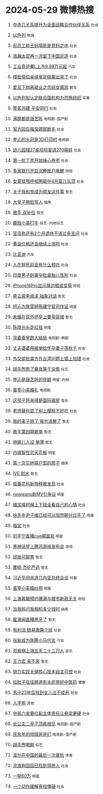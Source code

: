 # 2024-05-29 微博热搜 
1. [中赤几关系提升为全面战略合作伙伴关系](https://m.weibo.cn/search?containerid=100103type%3D1%26t%3D10%26q%3D%23%E4%B8%AD%E8%B5%A4%E5%87%A0%E5%85%B3%E7%B3%BB%E6%8F%90%E5%8D%87%E4%B8%BA%E5%85%A8%E9%9D%A2%E6%88%98%E7%95%A5%E5%90%88%E4%BD%9C%E4%BC%99%E4%BC%B4%E5%85%B3%E7%B3%BB%23&stream_entry_id=51&isnewpage=1&extparam=seat%3D1%26cate%3D10103%26q%3D%2523%25E4%25B8%25AD%25E8%25B5%25A4%25E5%2587%25A0%25E5%2585%25B3%25E7%25B3%25BB%25E6%258F%2590%25E5%258D%2587%25E4%25B8%25BA%25E5%2585%25A8%25E9%259D%25A2%25E6%2588%2598%25E7%2595%25A5%25E5%2590%2588%25E4%25BD%259C%25E4%25BC%2599%25E4%25BC%25B4%25E5%2585%25B3%25E7%25B3%25BB%2523%26filter_type%3Drealtimehot%26stream_entry_id%3D51%26c_type%3D51%26dgr%3D0%26pos%3D0%26display_time%3D1716930318%26pre_seqid%3D17169303184580344396) `社会` 

2. [以色列](https://m.weibo.cn/search?containerid=100103type%3D1%26t%3D10%26q%3D%E4%BB%A5%E8%89%B2%E5%88%97&stream_entry_id=31&isnewpage=1&extparam=seat%3D1%26dgr%3D0%26filter_type%3Drealtimehot%26flag%3D2%26c_type%3D31%26q%3D%25E4%25BB%25A5%25E8%2589%25B2%25E5%2588%2597%26cate%3D5001%26realpos%3D1%26band_rank%3D1%26stream_entry_id%3D31%26lcate%3D5001%26pos%3D0%26display_time%3D1716930318%26pre_seqid%3D17169303184580344396) `旅游` 

3. [前员工称王妈塌房是意料之中](https://m.weibo.cn/search?containerid=100103type%3D1%26t%3D10%26q%3D%23%E5%89%8D%E5%91%98%E5%B7%A5%E7%A7%B0%E7%8E%8B%E5%A6%88%E5%A1%8C%E6%88%BF%E6%98%AF%E6%84%8F%E6%96%99%E4%B9%8B%E4%B8%AD%23&stream_entry_id=31&isnewpage=1&extparam=seat%3D1%26dgr%3D0%26filter_type%3Drealtimehot%26flag%3D2%26c_type%3D31%26q%3D%2523%25E5%2589%258D%25E5%2591%2598%25E5%25B7%25A5%25E7%25A7%25B0%25E7%258E%258B%25E5%25A6%2588%25E5%25A1%258C%25E6%2588%25BF%25E6%2598%25AF%25E6%2584%258F%25E6%2596%2599%25E4%25B9%258B%25E4%25B8%25AD%2523%26cate%3D5001%26realpos%3D2%26band_rank%3D2%26stream_entry_id%3D31%26lcate%3D5001%26pos%3D1%26display_time%3D1716930318%26pre_seqid%3D17169303184580344396) `社会` 

4. [浩瀚太空再一次留下中国足迹](https://m.weibo.cn/search?containerid=100103type%3D1%26t%3D10%26q%3D%23%E6%B5%A9%E7%80%9A%E5%A4%AA%E7%A9%BA%E5%86%8D%E4%B8%80%E6%AC%A1%E7%95%99%E4%B8%8B%E4%B8%AD%E5%9B%BD%E8%B6%B3%E8%BF%B9%23&stream_entry_id=31&isnewpage=1&extparam=seat%3D1%26dgr%3D0%26filter_type%3Drealtimehot%26flag%3D0%26c_type%3D31%26q%3D%2523%25E6%25B5%25A9%25E7%2580%259A%25E5%25A4%25AA%25E7%25A9%25BA%25E5%2586%258D%25E4%25B8%2580%25E6%25AC%25A1%25E7%2595%2599%25E4%25B8%258B%25E4%25B8%25AD%25E5%259B%25BD%25E8%25B6%25B3%25E8%25BF%25B9%2523%26cate%3D5001%26realpos%3D3%26band_rank%3D3%26stream_entry_id%3D31%26lcate%3D5001%26pos%3D2%26display_time%3D1716930318%26pre_seqid%3D17169303184580344396) `社会` 

5. [工业奇迹秦L上市9.98万元起](https://m.weibo.cn/search?containerid=100103type%3D1%26t%3D10%26q%3D%23%E5%B7%A5%E4%B8%9A%E5%A5%87%E8%BF%B9%E7%A7%A6L%E4%B8%8A%E5%B8%829.98%E4%B8%87%E5%85%83%E8%B5%B7%23&stream_entry_id=31&isnewpage=1&extparam=seat%3D1%26dgr%3D0%26filter_type%3Drealtimehot%26c_type%3D31%26q%3D%2523%25E5%25B7%25A5%25E4%25B8%259A%25E5%25A5%2587%25E8%25BF%25B9%25E7%25A7%25A6L%25E4%25B8%258A%25E5%25B8%25829.98%25E4%25B8%2587%25E5%2585%2583%25E8%25B5%25B7%2523%26cate%3D5001%26adid%3D239435%26lcate%3D5001%26band_rank%3D4%26stream_entry_id%3D31%26topic_ad%3D1%26is_ad_pos%3D1%26pos%3D3%26display_time%3D1716930318%26pre_seqid%3D17169303184580344396) `汽车` 

6. [撞脸情侣亲缘鉴定结果出来了](https://m.weibo.cn/search?containerid=100103type%3D1%26t%3D10%26q%3D%23%E6%92%9E%E8%84%B8%E6%83%85%E4%BE%A3%E4%BA%B2%E7%BC%98%E9%89%B4%E5%AE%9A%E7%BB%93%E6%9E%9C%E5%87%BA%E6%9D%A5%E4%BA%86%23&stream_entry_id=31&isnewpage=1&extparam=seat%3D1%26dgr%3D0%26filter_type%3Drealtimehot%26flag%3D2%26c_type%3D31%26q%3D%2523%25E6%2592%259E%25E8%2584%25B8%25E6%2583%2585%25E4%25BE%25A3%25E4%25BA%25B2%25E7%25BC%2598%25E9%2589%25B4%25E5%25AE%259A%25E7%25BB%2593%25E6%259E%259C%25E5%2587%25BA%25E6%259D%25A5%25E4%25BA%2586%2523%26cate%3D5001%26realpos%3D4%26band_rank%3D4%26stream_entry_id%3D31%26lcate%3D5001%26pos%3D4%26display_time%3D1716930318%26pre_seqid%3D17169303184580344396) `社会` 

7. [爱豆下岗再就业之恋综女嘉宾](https://m.weibo.cn/search?containerid=100103type%3D1%26t%3D10%26q%3D%23%E7%88%B1%E8%B1%86%E4%B8%8B%E5%B2%97%E5%86%8D%E5%B0%B1%E4%B8%9A%E4%B9%8B%E6%81%8B%E7%BB%BC%E5%A5%B3%E5%98%89%E5%AE%BE%23&stream_entry_id=31&isnewpage=1&extparam=seat%3D1%26dgr%3D0%26filter_type%3Drealtimehot%26flag%3D1%26c_type%3D31%26q%3D%2523%25E7%2588%25B1%25E8%25B1%2586%25E4%25B8%258B%25E5%25B2%2597%25E5%2586%258D%25E5%25B0%25B1%25E4%25B8%259A%25E4%25B9%258B%25E6%2581%258B%25E7%25BB%25BC%25E5%25A5%25B3%25E5%2598%2589%25E5%25AE%25BE%2523%26cate%3D5001%26realpos%3D5%26band_rank%3D5%26stream_entry_id%3D31%26lcate%3D5001%26pos%3D5%26display_time%3D1716930318%26pre_seqid%3D17169303184580344396) `暂无` 

8. [以色列拟认定联合国机构为恐怖组织](https://m.weibo.cn/search?containerid=100103type%3D1%26t%3D10%26q%3D%23%E4%BB%A5%E8%89%B2%E5%88%97%E6%8B%9F%E8%AE%A4%E5%AE%9A%E8%81%94%E5%90%88%E5%9B%BD%E6%9C%BA%E6%9E%84%E4%B8%BA%E6%81%90%E6%80%96%E7%BB%84%E7%BB%87%23&stream_entry_id=31&isnewpage=1&extparam=seat%3D1%26dgr%3D0%26filter_type%3Drealtimehot%26flag%3D0%26c_type%3D31%26q%3D%2523%25E4%25BB%25A5%25E8%2589%25B2%25E5%2588%2597%25E6%258B%259F%25E8%25AE%25A4%25E5%25AE%259A%25E8%2581%2594%25E5%2590%2588%25E5%259B%25BD%25E6%259C%25BA%25E6%259E%2584%25E4%25B8%25BA%25E6%2581%2590%25E6%2580%2596%25E7%25BB%2584%25E7%25BB%2587%2523%26cate%3D5001%26realpos%3D6%26band_rank%3D6%26stream_entry_id%3D31%26lcate%3D5001%26pos%3D6%26display_time%3D1716930318%26pre_seqid%3D17169303184580344396) `军事` 

9. [警茗共建 平安同行](https://m.weibo.cn/search?containerid=100103type%3D1%26t%3D10%26q%3D%23%E8%AD%A6%E8%8C%97%E5%85%B1%E5%BB%BA+%E5%B9%B3%E5%AE%89%E5%90%8C%E8%A1%8C%23&stream_entry_id=31&isnewpage=1&extparam=seat%3D1%26dgr%3D0%26filter_type%3Drealtimehot%26c_type%3D31%26q%3D%2523%25E8%25AD%25A6%25E8%258C%2597%25E5%2585%25B1%25E5%25BB%25BA%2520%25E5%25B9%25B3%25E5%25AE%2589%25E5%2590%258C%25E8%25A1%258C%2523%26cate%3D5001%26adid%3D239447%26band_rank%3D7%26stream_entry_id%3D31%26lcate%3D5001%26is_ad_pos%3D1%26pos%3D7%26display_time%3D1716930318%26pre_seqid%3D17169303184580344396) `社会` 

10. [满屏都是唐艺昕](https://m.weibo.cn/search?containerid=100103type%3D1%26t%3D10%26q%3D%23%E6%BB%A1%E5%B1%8F%E9%83%BD%E6%98%AF%E5%94%90%E8%89%BA%E6%98%95%23&stream_entry_id=31&isnewpage=1&extparam=seat%3D1%26dgr%3D0%26filter_type%3Drealtimehot%26flag%3D2%26c_type%3D31%26q%3D%2523%25E6%25BB%25A1%25E5%25B1%258F%25E9%2583%25BD%25E6%2598%25AF%25E5%2594%2590%25E8%2589%25BA%25E6%2598%2595%2523%26cate%3D5001%26realpos%3D7%26band_rank%3D7%26stream_entry_id%3D31%26lcate%3D5001%26pos%3D8%26display_time%3D1716930318%26pre_seqid%3D17169303184580344396) `电视剧-国产剧` 

11. [官方回应福宝颈部断毛](https://m.weibo.cn/search?containerid=100103type%3D1%26t%3D10%26q%3D%23%E5%AE%98%E6%96%B9%E5%9B%9E%E5%BA%94%E7%A6%8F%E5%AE%9D%E9%A2%88%E9%83%A8%E6%96%AD%E6%AF%9B%23&stream_entry_id=31&isnewpage=1&extparam=seat%3D1%26dgr%3D0%26filter_type%3Drealtimehot%26flag%3D0%26c_type%3D31%26q%3D%2523%25E5%25AE%2598%25E6%2596%25B9%25E5%259B%259E%25E5%25BA%2594%25E7%25A6%258F%25E5%25AE%259D%25E9%25A2%2588%25E9%2583%25A8%25E6%2596%25AD%25E6%25AF%259B%2523%26cate%3D5001%26realpos%3D8%26band_rank%3D8%26stream_entry_id%3D31%26lcate%3D5001%26pos%3D9%26display_time%3D1716930318%26pre_seqid%3D17169303184580344396) `社会` 

12. [李沁的头冠是3D打印的](https://m.weibo.cn/search?containerid=100103type%3D1%26t%3D10%26q%3D%23%E6%9D%8E%E6%B2%81%E7%9A%84%E5%A4%B4%E5%86%A0%E6%98%AF3D%E6%89%93%E5%8D%B0%E7%9A%84%23&stream_entry_id=31&isnewpage=1&extparam=seat%3D1%26dgr%3D0%26filter_type%3Drealtimehot%26flag%3D2%26c_type%3D31%26q%3D%2523%25E6%259D%258E%25E6%25B2%2581%25E7%259A%2584%25E5%25A4%25B4%25E5%2586%25A0%25E6%2598%25AF3D%25E6%2589%2593%25E5%258D%25B0%25E7%259A%2584%2523%26cate%3D5001%26realpos%3D9%26band_rank%3D9%26stream_entry_id%3D31%26lcate%3D5001%26pos%3D10%26display_time%3D1716930318%26pre_seqid%3D17169303184580344396) `电视剧` 

13. [幼儿园摆27桌坝坝宴请270萌娃](https://m.weibo.cn/search?containerid=100103type%3D1%26t%3D10%26q%3D%23%E5%B9%BC%E5%84%BF%E5%9B%AD%E6%91%8627%E6%A1%8C%E5%9D%9D%E5%9D%9D%E5%AE%B4%E8%AF%B7270%E8%90%8C%E5%A8%83%23&stream_entry_id=31&isnewpage=1&extparam=seat%3D1%26dgr%3D0%26filter_type%3Drealtimehot%26flag%3D32768%26c_type%3D31%26q%3D%2523%25E5%25B9%25BC%25E5%2584%25BF%25E5%259B%25AD%25E6%2591%258627%25E6%25A1%258C%25E5%259D%259D%25E5%259D%259D%25E5%25AE%25B4%25E8%25AF%25B7270%25E8%2590%258C%25E5%25A8%2583%2523%26cate%3D5001%26realpos%3D10%26band_rank%3D10%26stream_entry_id%3D31%26lcate%3D5001%26pos%3D11%26display_time%3D1716930318%26pre_seqid%3D17169303184580344396) `社会` 

14. [第一批丁克开始操心养老](https://m.weibo.cn/search?containerid=100103type%3D1%26t%3D10%26q%3D%23%E7%AC%AC%E4%B8%80%E6%89%B9%E4%B8%81%E5%85%8B%E5%BC%80%E5%A7%8B%E6%93%8D%E5%BF%83%E5%85%BB%E8%80%81%23&stream_entry_id=31&isnewpage=1&extparam=seat%3D1%26dgr%3D0%26filter_type%3Drealtimehot%26flag%3D0%26c_type%3D31%26q%3D%2523%25E7%25AC%25AC%25E4%25B8%2580%25E6%2589%25B9%25E4%25B8%2581%25E5%2585%258B%25E5%25BC%2580%25E5%25A7%258B%25E6%2593%258D%25E5%25BF%2583%25E5%2585%25BB%25E8%2580%2581%2523%26cate%3D5001%26realpos%3D11%26band_rank%3D11%26stream_entry_id%3D31%26lcate%3D5001%26pos%3D12%26display_time%3D1716930318%26pre_seqid%3D17169303184580344396) `社会` 

15. [多家银行开启沉睡账户唤醒](https://m.weibo.cn/search?containerid=100103type%3D1%26t%3D10%26q%3D%23%E5%A4%9A%E5%AE%B6%E9%93%B6%E8%A1%8C%E5%BC%80%E5%90%AF%E6%B2%89%E7%9D%A1%E8%B4%A6%E6%88%B7%E5%94%A4%E9%86%92%23&stream_entry_id=31&isnewpage=1&extparam=seat%3D1%26dgr%3D0%26filter_type%3Drealtimehot%26flag%3D2%26c_type%3D31%26q%3D%2523%25E5%25A4%259A%25E5%25AE%25B6%25E9%2593%25B6%25E8%25A1%258C%25E5%25BC%2580%25E5%2590%25AF%25E6%25B2%2589%25E7%259D%25A1%25E8%25B4%25A6%25E6%2588%25B7%25E5%2594%25A4%25E9%2586%2592%2523%26cate%3D5001%26realpos%3D12%26band_rank%3D12%26stream_entry_id%3D31%26lcate%3D5001%26pos%3D13%26display_time%3D1716930318%26pre_seqid%3D17169303184580344396) `财经` 

16. [女童猛甩呼啦圈砸中4月婴儿头顶](https://m.weibo.cn/search?containerid=100103type%3D1%26t%3D10%26q%3D%23%E5%A5%B3%E7%AB%A5%E7%8C%9B%E7%94%A9%E5%91%BC%E5%95%A6%E5%9C%88%E7%A0%B8%E4%B8%AD4%E6%9C%88%E5%A9%B4%E5%84%BF%E5%A4%B4%E9%A1%B6%23&stream_entry_id=31&isnewpage=1&extparam=seat%3D1%26dgr%3D0%26filter_type%3Drealtimehot%26flag%3D2%26c_type%3D31%26q%3D%2523%25E5%25A5%25B3%25E7%25AB%25A5%25E7%258C%259B%25E7%2594%25A9%25E5%2591%25BC%25E5%2595%25A6%25E5%259C%2588%25E7%25A0%25B8%25E4%25B8%25AD4%25E6%259C%2588%25E5%25A9%25B4%25E5%2584%25BF%25E5%25A4%25B4%25E9%25A1%25B6%2523%26cate%3D5001%26realpos%3D13%26band_rank%3D13%26stream_entry_id%3D31%26lcate%3D5001%26pos%3D14%26display_time%3D1716930318%26pre_seqid%3D17169303184580344396) `社会` 

17. [关于我和鬼成为朋友这件事](https://m.weibo.cn/search?containerid=100103type%3D1%26t%3D10%26q%3D%23%E5%85%B3%E4%BA%8E%E6%88%91%E5%92%8C%E9%AC%BC%E6%88%90%E4%B8%BA%E6%9C%8B%E5%8F%8B%E8%BF%99%E4%BB%B6%E4%BA%8B%23&stream_entry_id=31&isnewpage=1&extparam=seat%3D1%26dgr%3D0%26filter_type%3Drealtimehot%26flag%3D2%26c_type%3D31%26q%3D%2523%25E5%2585%25B3%25E4%25BA%258E%25E6%2588%2591%25E5%2592%258C%25E9%25AC%25BC%25E6%2588%2590%25E4%25B8%25BA%25E6%259C%258B%25E5%258F%258B%25E8%25BF%2599%25E4%25BB%25B6%25E4%25BA%258B%2523%26cate%3D5001%26realpos%3D14%26band_rank%3D14%26stream_entry_id%3D31%26lcate%3D5001%26pos%3D15%26display_time%3D1716930318%26pre_seqid%3D17169303184580344396) `暂无` 

18. [大皇子用脸骂人](https://m.weibo.cn/search?containerid=100103type%3D1%26t%3D10%26q%3D%23%E5%A4%A7%E7%9A%87%E5%AD%90%E7%94%A8%E8%84%B8%E9%AA%82%E4%BA%BA%23&stream_entry_id=31&isnewpage=1&extparam=seat%3D1%26dgr%3D0%26filter_type%3Drealtimehot%26flag%3D1%26c_type%3D31%26q%3D%2523%25E5%25A4%25A7%25E7%259A%2587%25E5%25AD%2590%25E7%2594%25A8%25E8%2584%25B8%25E9%25AA%2582%25E4%25BA%25BA%2523%26cate%3D5001%26realpos%3D15%26band_rank%3D15%26stream_entry_id%3D31%26lcate%3D5001%26pos%3D16%26display_time%3D1716930318%26pre_seqid%3D17169303184580344396) `搞笑` 

19. [歌手 双补位](https://m.weibo.cn/search?containerid=100103type%3D1%26t%3D10%26q%3D%E6%AD%8C%E6%89%8B+%E5%8F%8C%E8%A1%A5%E4%BD%8D&stream_entry_id=31&isnewpage=1&extparam=seat%3D1%26dgr%3D0%26filter_type%3Drealtimehot%26flag%3D0%26c_type%3D31%26q%3D%25E6%25AD%258C%25E6%2589%258B%2520%25E5%258F%258C%25E8%25A1%25A5%25E4%25BD%258D%26cate%3D5001%26realpos%3D16%26band_rank%3D16%26stream_entry_id%3D31%26lcate%3D5001%26pos%3D17%26display_time%3D1716930318%26pre_seqid%3D17169303184580344396) `暂无` 

20. [鹿晗小英打牛](https://m.weibo.cn/search?containerid=100103type%3D1%26t%3D10%26q%3D%23%E9%B9%BF%E6%99%97%E5%B0%8F%E8%8B%B1%E6%89%93%E7%89%9B%23&stream_entry_id=31&isnewpage=1&extparam=seat%3D1%26dgr%3D0%26filter_type%3Drealtimehot%26flag%3D2%26c_type%3D31%26q%3D%2523%25E9%25B9%25BF%25E6%2599%2597%25E5%25B0%258F%25E8%258B%25B1%25E6%2589%2593%25E7%2589%259B%2523%26cate%3D5001%26realpos%3D17%26band_rank%3D17%26stream_entry_id%3D31%26lcate%3D5001%26pos%3D18%26display_time%3D1716930318%26pre_seqid%3D17169303184580344396) `综艺-内地综艺` 

21. [官员称还有2个月退休不该过多去问](https://m.weibo.cn/search?containerid=100103type%3D1%26t%3D10%26q%3D%23%E5%AE%98%E5%91%98%E7%A7%B0%E8%BF%98%E6%9C%892%E4%B8%AA%E6%9C%88%E9%80%80%E4%BC%91%E4%B8%8D%E8%AF%A5%E8%BF%87%E5%A4%9A%E5%8E%BB%E9%97%AE%23&stream_entry_id=31&isnewpage=1&extparam=seat%3D1%26dgr%3D0%26filter_type%3Drealtimehot%26flag%3D0%26c_type%3D31%26q%3D%2523%25E5%25AE%2598%25E5%2591%2598%25E7%25A7%25B0%25E8%25BF%2598%25E6%259C%25892%25E4%25B8%25AA%25E6%259C%2588%25E9%2580%2580%25E4%25BC%2591%25E4%25B8%258D%25E8%25AF%25A5%25E8%25BF%2587%25E5%25A4%259A%25E5%258E%25BB%25E9%2597%25AE%2523%26cate%3D5001%26realpos%3D18%26band_rank%3D18%26stream_entry_id%3D31%26lcate%3D5001%26pos%3D19%26display_time%3D1716930318%26pre_seqid%3D17169303184580344396) `社会` 

22. [黄金价格还会继续上涨吗](https://m.weibo.cn/search?containerid=100103type%3D1%26t%3D10%26q%3D%23%E9%BB%84%E9%87%91%E4%BB%B7%E6%A0%BC%E8%BF%98%E4%BC%9A%E7%BB%A7%E7%BB%AD%E4%B8%8A%E6%B6%A8%E5%90%97%23&stream_entry_id=31&isnewpage=1&extparam=seat%3D1%26dgr%3D0%26filter_type%3Drealtimehot%26flag%3D1%26c_type%3D31%26q%3D%2523%25E9%25BB%2584%25E9%2587%2591%25E4%25BB%25B7%25E6%25A0%25BC%25E8%25BF%2598%25E4%25BC%259A%25E7%25BB%25A7%25E7%25BB%25AD%25E4%25B8%258A%25E6%25B6%25A8%25E5%2590%2597%2523%26cate%3D5001%26realpos%3D19%26band_rank%3D19%26stream_entry_id%3D31%26lcate%3D5001%26pos%3D20%26display_time%3D1716930318%26pre_seqid%3D17169303184580344396) `社会` 

23. [比亚迪](https://m.weibo.cn/search?containerid=100103type%3D1%26t%3D10%26q%3D%23%E6%AF%94%E4%BA%9A%E8%BF%AA%23&stream_entry_id=31&isnewpage=1&extparam=seat%3D1%26dgr%3D0%26filter_type%3Drealtimehot%26flag%3D0%26c_type%3D31%26q%3D%2523%25E6%25AF%2594%25E4%25BA%259A%25E8%25BF%25AA%2523%26cate%3D5001%26realpos%3D20%26band_rank%3D20%26stream_entry_id%3D31%26lcate%3D5001%26pos%3D21%26display_time%3D1716930318%26pre_seqid%3D17169303184580344396) `汽车` 

24. [人在猝死前会有什么预兆](https://m.weibo.cn/search?containerid=100103type%3D1%26t%3D10%26q%3D%23%E4%BA%BA%E5%9C%A8%E7%8C%9D%E6%AD%BB%E5%89%8D%E4%BC%9A%E6%9C%89%E4%BB%80%E4%B9%88%E9%A2%84%E5%85%86%23&stream_entry_id=31&isnewpage=1&extparam=seat%3D1%26dgr%3D0%26filter_type%3Drealtimehot%26flag%3D0%26c_type%3D31%26q%3D%2523%25E4%25BA%25BA%25E5%259C%25A8%25E7%258C%259D%25E6%25AD%25BB%25E5%2589%258D%25E4%25BC%259A%25E6%259C%2589%25E4%25BB%2580%25E4%25B9%2588%25E9%25A2%2584%25E5%2585%2586%2523%26cate%3D5001%26realpos%3D21%26band_rank%3D21%26stream_entry_id%3D31%26lcate%3D5001%26pos%3D22%26display_time%3D1716930318%26pre_seqid%3D17169303184580344396) `社会` 

25. [印度男子剖妻孕肚查胎儿性别](https://m.weibo.cn/search?containerid=100103type%3D1%26t%3D10%26q%3D%23%E5%8D%B0%E5%BA%A6%E7%94%B7%E5%AD%90%E5%89%96%E5%A6%BB%E5%AD%95%E8%82%9A%E6%9F%A5%E8%83%8E%E5%84%BF%E6%80%A7%E5%88%AB%23&stream_entry_id=31&isnewpage=1&extparam=seat%3D1%26dgr%3D0%26filter_type%3Drealtimehot%26flag%3D0%26c_type%3D31%26q%3D%2523%25E5%258D%25B0%25E5%25BA%25A6%25E7%2594%25B7%25E5%25AD%2590%25E5%2589%2596%25E5%25A6%25BB%25E5%25AD%2595%25E8%2582%259A%25E6%259F%25A5%25E8%2583%258E%25E5%2584%25BF%25E6%2580%25A7%25E5%2588%25AB%2523%26cate%3D5001%26realpos%3D22%26band_rank%3D22%26stream_entry_id%3D31%26lcate%3D5001%26pos%3D23%26display_time%3D1716930318%26pre_seqid%3D17169303184580344396) `社会` 

26. [iPhone16Pro显示屏边框或变窄](https://m.weibo.cn/search?containerid=100103type%3D1%26t%3D10%26q%3D%23iPhone16Pro%E6%98%BE%E7%A4%BA%E5%B1%8F%E8%BE%B9%E6%A1%86%E6%88%96%E5%8F%98%E7%AA%84%23&stream_entry_id=31&isnewpage=1&extparam=seat%3D1%26dgr%3D0%26filter_type%3Drealtimehot%26flag%3D0%26c_type%3D31%26q%3D%2523iPhone16Pro%25E6%2598%25BE%25E7%25A4%25BA%25E5%25B1%258F%25E8%25BE%25B9%25E6%25A1%2586%25E6%2588%2596%25E5%258F%2598%25E7%25AA%2584%2523%26cate%3D5001%26realpos%3D23%26band_rank%3D23%26stream_entry_id%3D31%26lcate%3D5001%26pos%3D24%26display_time%3D1716930318%26pre_seqid%3D17169303184580344396) `财经` 

27. [李云睿李承泽 抽象对话](https://m.weibo.cn/search?containerid=100103type%3D1%26t%3D10%26q%3D%E6%9D%8E%E4%BA%91%E7%9D%BF%E6%9D%8E%E6%89%BF%E6%B3%BD+%E6%8A%BD%E8%B1%A1%E5%AF%B9%E8%AF%9D&stream_entry_id=31&isnewpage=1&extparam=seat%3D1%26dgr%3D0%26filter_type%3Drealtimehot%26flag%3D0%26c_type%3D31%26q%3D%25E6%259D%258E%25E4%25BA%2591%25E7%259D%25BF%25E6%259D%258E%25E6%2589%25BF%25E6%25B3%25BD%2520%25E6%258A%25BD%25E8%25B1%25A1%25E5%25AF%25B9%25E8%25AF%259D%26cate%3D5001%26realpos%3D24%26band_rank%3D24%26stream_entry_id%3D31%26lcate%3D5001%26pos%3D25%26display_time%3D1716930318%26pre_seqid%3D17169303184580344396) `暂无` 

28. [阿沁为詹雯婷陈建宁官司作证](https://m.weibo.cn/search?containerid=100103type%3D1%26t%3D10%26q%3D%23%E9%98%BF%E6%B2%81%E4%B8%BA%E8%A9%B9%E9%9B%AF%E5%A9%B7%E9%99%88%E5%BB%BA%E5%AE%81%E5%AE%98%E5%8F%B8%E4%BD%9C%E8%AF%81%23&stream_entry_id=31&isnewpage=1&extparam=seat%3D1%26dgr%3D0%26filter_type%3Drealtimehot%26flag%3D0%26c_type%3D31%26q%3D%2523%25E9%2598%25BF%25E6%25B2%2581%25E4%25B8%25BA%25E8%25A9%25B9%25E9%259B%25AF%25E5%25A9%25B7%25E9%2599%2588%25E5%25BB%25BA%25E5%25AE%2581%25E5%25AE%2598%25E5%258F%25B8%25E4%25BD%259C%25E8%25AF%2581%2523%26cate%3D5001%26realpos%3D25%26band_rank%3D25%26stream_entry_id%3D31%26lcate%3D5001%26pos%3D26%26display_time%3D1716930318%26pre_seqid%3D17169303184580344396) `明星` 

29. [未婚在意外怀孕上要零容错](https://m.weibo.cn/search?containerid=100103type%3D1%26t%3D10%26q%3D%E6%9C%AA%E5%A9%9A%E5%9C%A8%E6%84%8F%E5%A4%96%E6%80%80%E5%AD%95%E4%B8%8A%E8%A6%81%E9%9B%B6%E5%AE%B9%E9%94%99&stream_entry_id=31&isnewpage=1&extparam=seat%3D1%26dgr%3D0%26filter_type%3Drealtimehot%26flag%3D0%26c_type%3D31%26q%3D%25E6%259C%25AA%25E5%25A9%259A%25E5%259C%25A8%25E6%2584%258F%25E5%25A4%2596%25E6%2580%2580%25E5%25AD%2595%25E4%25B8%258A%25E8%25A6%2581%25E9%259B%25B6%25E5%25AE%25B9%25E9%2594%2599%26cate%3D5001%26realpos%3D26%26band_rank%3D26%26stream_entry_id%3D31%26lcate%3D5001%26pos%3D27%26display_time%3D1716930318%26pre_seqid%3D17169303184580344396) `暂无` 

30. [陈晓光头走红毯](https://m.weibo.cn/search?containerid=100103type%3D1%26t%3D10%26q%3D%23%E9%99%88%E6%99%93%E5%85%89%E5%A4%B4%E8%B5%B0%E7%BA%A2%E6%AF%AF%23&stream_entry_id=31&isnewpage=1&extparam=seat%3D1%26dgr%3D0%26filter_type%3Drealtimehot%26flag%3D0%26c_type%3D31%26q%3D%2523%25E9%2599%2588%25E6%2599%2593%25E5%2585%2589%25E5%25A4%25B4%25E8%25B5%25B0%25E7%25BA%25A2%25E6%25AF%25AF%2523%26cate%3D5001%26realpos%3D27%26band_rank%3D27%26stream_entry_id%3D31%26lcate%3D5001%26pos%3D28%26display_time%3D1716930318%26pre_seqid%3D17169303184580344396) `明星` 

31. [背着善宰跑大结局](https://m.weibo.cn/search?containerid=100103type%3D1%26t%3D10%26q%3D%E8%83%8C%E7%9D%80%E5%96%84%E5%AE%B0%E8%B7%91%E5%A4%A7%E7%BB%93%E5%B1%80&stream_entry_id=31&isnewpage=1&extparam=seat%3D1%26dgr%3D0%26filter_type%3Drealtimehot%26flag%3D0%26c_type%3D31%26q%3D%25E8%2583%258C%25E7%259D%2580%25E5%2596%2584%25E5%25AE%25B0%25E8%25B7%2591%25E5%25A4%25A7%25E7%25BB%2593%25E5%25B1%2580%26cate%3D5001%26realpos%3D28%26band_rank%3D28%26stream_entry_id%3D31%26lcate%3D5001%26pos%3D29%26display_time%3D1716930318%26pre_seqid%3D17169303184580344396) `电视剧-韩剧` 

32. [丈夫婆婆用被单给怀孕妻子荡秋千](https://m.weibo.cn/search?containerid=100103type%3D1%26t%3D10%26q%3D%23%E4%B8%88%E5%A4%AB%E5%A9%86%E5%A9%86%E7%94%A8%E8%A2%AB%E5%8D%95%E7%BB%99%E6%80%80%E5%AD%95%E5%A6%BB%E5%AD%90%E8%8D%A1%E7%A7%8B%E5%8D%83%23&stream_entry_id=31&isnewpage=1&extparam=seat%3D1%26dgr%3D0%26filter_type%3Drealtimehot%26flag%3D32768%26c_type%3D31%26q%3D%2523%25E4%25B8%2588%25E5%25A4%25AB%25E5%25A9%2586%25E5%25A9%2586%25E7%2594%25A8%25E8%25A2%25AB%25E5%258D%2595%25E7%25BB%2599%25E6%2580%2580%25E5%25AD%2595%25E5%25A6%25BB%25E5%25AD%2590%25E8%258D%25A1%25E7%25A7%258B%25E5%258D%2583%2523%26cate%3D5001%26realpos%3D29%26band_rank%3D29%26stream_entry_id%3D31%26lcate%3D5001%26pos%3D30%26display_time%3D1716930318%26pre_seqid%3D17169303184580344396) `社会` 

33. [外交部批美方在台湾问题上错上加错](https://m.weibo.cn/search?containerid=100103type%3D1%26t%3D10%26q%3D%23%E5%A4%96%E4%BA%A4%E9%83%A8%E6%89%B9%E7%BE%8E%E6%96%B9%E5%9C%A8%E5%8F%B0%E6%B9%BE%E9%97%AE%E9%A2%98%E4%B8%8A%E9%94%99%E4%B8%8A%E5%8A%A0%E9%94%99%23&stream_entry_id=31&isnewpage=1&extparam=seat%3D1%26dgr%3D0%26filter_type%3Drealtimehot%26flag%3D0%26c_type%3D31%26q%3D%2523%25E5%25A4%2596%25E4%25BA%25A4%25E9%2583%25A8%25E6%2589%25B9%25E7%25BE%258E%25E6%2596%25B9%25E5%259C%25A8%25E5%258F%25B0%25E6%25B9%25BE%25E9%2597%25AE%25E9%25A2%2598%25E4%25B8%258A%25E9%2594%2599%25E4%25B8%258A%25E5%258A%25A0%25E9%2594%2599%2523%26cate%3D5001%26realpos%3D30%26band_rank%3D30%26stream_entry_id%3D31%26lcate%3D5001%26pos%3D31%26display_time%3D1716930318%26pre_seqid%3D17169303184580344396) `社会` 

34. [胡先煦惹了秦岚等于没惹](https://m.weibo.cn/search?containerid=100103type%3D1%26t%3D10%26q%3D%23%E8%83%A1%E5%85%88%E7%85%A6%E6%83%B9%E4%BA%86%E7%A7%A6%E5%B2%9A%E7%AD%89%E4%BA%8E%E6%B2%A1%E6%83%B9%23&stream_entry_id=31&isnewpage=1&extparam=seat%3D1%26dgr%3D0%26filter_type%3Drealtimehot%26flag%3D0%26c_type%3D31%26q%3D%2523%25E8%2583%25A1%25E5%2585%2588%25E7%2585%25A6%25E6%2583%25B9%25E4%25BA%2586%25E7%25A7%25A6%25E5%25B2%259A%25E7%25AD%2589%25E4%25BA%258E%25E6%25B2%25A1%25E6%2583%25B9%2523%26cate%3D5001%26realpos%3D31%26band_rank%3D31%26stream_entry_id%3D31%26lcate%3D5001%26pos%3D32%26display_time%3D1716930318%26pre_seqid%3D17169303184580344396) `综艺` 

35. [李沁是唐艺昕的伴娘](https://m.weibo.cn/search?containerid=100103type%3D1%26t%3D10%26q%3D%23%E6%9D%8E%E6%B2%81%E6%98%AF%E5%94%90%E8%89%BA%E6%98%95%E7%9A%84%E4%BC%B4%E5%A8%98%23&stream_entry_id=31&isnewpage=1&extparam=seat%3D1%26dgr%3D0%26filter_type%3Drealtimehot%26flag%3D0%26c_type%3D31%26q%3D%2523%25E6%259D%258E%25E6%25B2%2581%25E6%2598%25AF%25E5%2594%2590%25E8%2589%25BA%25E6%2598%2595%25E7%259A%2584%25E4%25BC%25B4%25E5%25A8%2598%2523%26cate%3D5001%26realpos%3D32%26band_rank%3D32%26stream_entry_id%3D31%26lcate%3D5001%26pos%3D33%26display_time%3D1716930318%26pre_seqid%3D17169303184580344396) `明星-内地` 

36. [善宰小率婚礼](https://m.weibo.cn/search?containerid=100103type%3D1%26t%3D10%26q%3D%23%E5%96%84%E5%AE%B0%E5%B0%8F%E7%8E%87%E5%A9%9A%E7%A4%BC%23&stream_entry_id=31&isnewpage=1&extparam=seat%3D1%26dgr%3D0%26filter_type%3Drealtimehot%26flag%3D0%26c_type%3D31%26q%3D%2523%25E5%2596%2584%25E5%25AE%25B0%25E5%25B0%258F%25E7%258E%2587%25E5%25A9%259A%25E7%25A4%25BC%2523%26cate%3D5001%26realpos%3D33%26band_rank%3D33%26stream_entry_id%3D31%26lcate%3D5001%26pos%3D34%26display_time%3D1716930318%26pre_seqid%3D17169303184580344396) `电视剧` 

37. [这孩子将来得是国际锯星](https://m.weibo.cn/search?containerid=100103type%3D1%26t%3D10%26q%3D%23%E8%BF%99%E5%AD%A9%E5%AD%90%E5%B0%86%E6%9D%A5%E5%BE%97%E6%98%AF%E5%9B%BD%E9%99%85%E9%94%AF%E6%98%9F%23&stream_entry_id=31&isnewpage=1&extparam=seat%3D1%26dgr%3D0%26filter_type%3Drealtimehot%26flag%3D1%26c_type%3D31%26q%3D%2523%25E8%25BF%2599%25E5%25AD%25A9%25E5%25AD%2590%25E5%25B0%2586%25E6%259D%25A5%25E5%25BE%2597%25E6%2598%25AF%25E5%259B%25BD%25E9%2599%2585%25E9%2594%25AF%25E6%2598%259F%2523%26cate%3D5001%26realpos%3D34%26band_rank%3D34%26stream_entry_id%3D31%26lcate%3D5001%26pos%3D35%26display_time%3D1716930318%26pre_seqid%3D17169303184580344396) `音乐` 

38. [老师替你尝了树上樱桃不好吃](https://m.weibo.cn/search?containerid=100103type%3D1%26t%3D10%26q%3D%23%E8%80%81%E5%B8%88%E6%9B%BF%E4%BD%A0%E5%B0%9D%E4%BA%86%E6%A0%91%E4%B8%8A%E6%A8%B1%E6%A1%83%E4%B8%8D%E5%A5%BD%E5%90%83%23&stream_entry_id=31&isnewpage=1&extparam=seat%3D1%26dgr%3D0%26filter_type%3Drealtimehot%26flag%3D32768%26c_type%3D31%26q%3D%2523%25E8%2580%2581%25E5%25B8%2588%25E6%259B%25BF%25E4%25BD%25A0%25E5%25B0%259D%25E4%25BA%2586%25E6%25A0%2591%25E4%25B8%258A%25E6%25A8%25B1%25E6%25A1%2583%25E4%25B8%258D%25E5%25A5%25BD%25E5%2590%2583%2523%26cate%3D5001%26realpos%3D35%26band_rank%3D35%26stream_entry_id%3D31%26lcate%3D5001%26pos%3D36%26display_time%3D1716930318%26pre_seqid%3D17169303184580344396) `社会` 

39. [我的麦子熟了 我也该醒了](https://m.weibo.cn/search?containerid=100103type%3D1%26t%3D10%26q%3D%E6%88%91%E7%9A%84%E9%BA%A6%E5%AD%90%E7%86%9F%E4%BA%86+%E6%88%91%E4%B9%9F%E8%AF%A5%E9%86%92%E4%BA%86&stream_entry_id=31&isnewpage=1&extparam=seat%3D1%26dgr%3D0%26filter_type%3Drealtimehot%26flag%3D0%26c_type%3D31%26q%3D%25E6%2588%2591%25E7%259A%2584%25E9%25BA%25A6%25E5%25AD%2590%25E7%2586%259F%25E4%25BA%2586%2520%25E6%2588%2591%25E4%25B9%259F%25E8%25AF%25A5%25E9%2586%2592%25E4%25BA%2586%26cate%3D5001%26realpos%3D36%26band_rank%3D36%26stream_entry_id%3D31%26lcate%3D5001%26pos%3D37%26display_time%3D1716930318%26pre_seqid%3D17169303184580344396) `暂无` 

40. [歌手第四期歌单](https://m.weibo.cn/search?containerid=100103type%3D1%26t%3D10%26q%3D%E6%AD%8C%E6%89%8B%E7%AC%AC%E5%9B%9B%E6%9C%9F%E6%AD%8C%E5%8D%95&stream_entry_id=31&isnewpage=1&extparam=seat%3D1%26dgr%3D0%26filter_type%3Drealtimehot%26flag%3D0%26c_type%3D31%26q%3D%25E6%25AD%258C%25E6%2589%258B%25E7%25AC%25AC%25E5%259B%259B%25E6%259C%259F%25E6%25AD%258C%25E5%258D%2595%26cate%3D5001%26realpos%3D37%26band_rank%3D37%26stream_entry_id%3D31%26lcate%3D5001%26pos%3D38%26display_time%3D1716930318%26pre_seqid%3D17169303184580344396) `暂无` 

41. [林婉儿人设 单薄](https://m.weibo.cn/search?containerid=100103type%3D1%26t%3D10%26q%3D%E6%9E%97%E5%A9%89%E5%84%BF%E4%BA%BA%E8%AE%BE+%E5%8D%95%E8%96%84&stream_entry_id=31&isnewpage=1&extparam=seat%3D1%26dgr%3D0%26filter_type%3Drealtimehot%26flag%3D0%26c_type%3D31%26q%3D%25E6%259E%2597%25E5%25A9%2589%25E5%2584%25BF%25E4%25BA%25BA%25E8%25AE%25BE%2520%25E5%258D%2595%25E8%2596%2584%26cate%3D5001%26realpos%3D38%26band_rank%3D38%26stream_entry_id%3D31%26lcate%3D5001%26pos%3D39%26display_time%3D1716930318%26pre_seqid%3D17169303184580344396) `暂无` 

42. [内娱智性恋天花板](https://m.weibo.cn/search?containerid=100103type%3D1%26t%3D10%26q%3D%23%E5%86%85%E5%A8%B1%E6%99%BA%E6%80%A7%E6%81%8B%E5%A4%A9%E8%8A%B1%E6%9D%BF%23&stream_entry_id=31&isnewpage=1&extparam=seat%3D1%26dgr%3D0%26filter_type%3Drealtimehot%26flag%3D0%26c_type%3D31%26q%3D%2523%25E5%2586%2585%25E5%25A8%25B1%25E6%2599%25BA%25E6%2580%25A7%25E6%2581%258B%25E5%25A4%25A9%25E8%258A%25B1%25E6%259D%25BF%2523%26cate%3D5001%26realpos%3D39%26band_rank%3D39%26stream_entry_id%3D31%26lcate%3D5001%26pos%3D40%26display_time%3D1716930318%26pre_seqid%3D17169303184580344396) `明星` 

43. [第一次见地铁户型的房子](https://m.weibo.cn/search?containerid=100103type%3D1%26t%3D10%26q%3D%23%E7%AC%AC%E4%B8%80%E6%AC%A1%E8%A7%81%E5%9C%B0%E9%93%81%E6%88%B7%E5%9E%8B%E7%9A%84%E6%88%BF%E5%AD%90%23&stream_entry_id=31&isnewpage=1&extparam=seat%3D1%26dgr%3D0%26filter_type%3Drealtimehot%26flag%3D0%26c_type%3D31%26q%3D%2523%25E7%25AC%25AC%25E4%25B8%2580%25E6%25AC%25A1%25E8%25A7%2581%25E5%259C%25B0%25E9%2593%2581%25E6%2588%25B7%25E5%259E%258B%25E7%259A%2584%25E6%2588%25BF%25E5%25AD%2590%2523%26cate%3D5001%26realpos%3D40%26band_rank%3D40%26stream_entry_id%3D31%26lcate%3D5001%26pos%3D41%26display_time%3D1716930318%26pre_seqid%3D17169303184580344396) `搞笑` 

44. [IVE 划水](https://m.weibo.cn/search?containerid=100103type%3D1%26t%3D10%26q%3DIVE+%E5%88%92%E6%B0%B4&stream_entry_id=31&isnewpage=1&extparam=seat%3D1%26dgr%3D0%26filter_type%3Drealtimehot%26flag%3D0%26c_type%3D31%26q%3DIVE%2520%25E5%2588%2592%25E6%25B0%25B4%26cate%3D5001%26realpos%3D41%26band_rank%3D41%26stream_entry_id%3D31%26lcate%3D5001%26pos%3D42%26display_time%3D1716930318%26pre_seqid%3D17169303184580344396) `暂无` 

45. [报春花科新物种被发现](https://m.weibo.cn/search?containerid=100103type%3D1%26t%3D10%26q%3D%23%E6%8A%A5%E6%98%A5%E8%8A%B1%E7%A7%91%E6%96%B0%E7%89%A9%E7%A7%8D%E8%A2%AB%E5%8F%91%E7%8E%B0%23&stream_entry_id=31&isnewpage=1&extparam=seat%3D1%26dgr%3D0%26filter_type%3Drealtimehot%26flag%3D1%26c_type%3D31%26q%3D%2523%25E6%258A%25A5%25E6%2598%25A5%25E8%258A%25B1%25E7%25A7%2591%25E6%2596%25B0%25E7%2589%25A9%25E7%25A7%258D%25E8%25A2%25AB%25E5%258F%2591%25E7%258E%25B0%2523%26cate%3D5001%26realpos%3D42%26band_rank%3D42%26stream_entry_id%3D31%26lcate%3D5001%26pos%3D43%26display_time%3D1716930318%26pre_seqid%3D17169303184580344396) `社会` 

46. [newjeans新MV引争议](https://m.weibo.cn/search?containerid=100103type%3D1%26t%3D10%26q%3D%23newjeans%E6%96%B0MV%E5%BC%95%E4%BA%89%E8%AE%AE%23&stream_entry_id=31&isnewpage=1&extparam=seat%3D1%26dgr%3D0%26filter_type%3Drealtimehot%26flag%3D0%26c_type%3D31%26q%3D%2523newjeans%25E6%2596%25B0MV%25E5%25BC%2595%25E4%25BA%2589%25E8%25AE%25AE%2523%26cate%3D5001%26realpos%3D43%26band_rank%3D43%26stream_entry_id%3D31%26lcate%3D5001%26pos%3D44%26display_time%3D1716930318%26pre_seqid%3D17169303184580344396) `明星` 

47. [福宝啥时候上下班全看自己的心情](https://m.weibo.cn/search?containerid=100103type%3D1%26t%3D10%26q%3D%23%E7%A6%8F%E5%AE%9D%E5%95%A5%E6%97%B6%E5%80%99%E4%B8%8A%E4%B8%8B%E7%8F%AD%E5%85%A8%E7%9C%8B%E8%87%AA%E5%B7%B1%E7%9A%84%E5%BF%83%E6%83%85%23&stream_entry_id=31&isnewpage=1&extparam=seat%3D1%26dgr%3D0%26filter_type%3Drealtimehot%26flag%3D0%26c_type%3D31%26q%3D%2523%25E7%25A6%258F%25E5%25AE%259D%25E5%2595%25A5%25E6%2597%25B6%25E5%2580%2599%25E4%25B8%258A%25E4%25B8%258B%25E7%258F%25AD%25E5%2585%25A8%25E7%259C%258B%25E8%2587%25AA%25E5%25B7%25B1%25E7%259A%2584%25E5%25BF%2583%25E6%2583%2585%2523%26cate%3D5001%26realpos%3D44%26band_rank%3D44%26stream_entry_id%3D31%26lcate%3D5001%26pos%3D45%26display_time%3D1716930318%26pre_seqid%3D17169303184580344396) `社会` 

48. [徐冬冬尹子维已经可以坦然聊分过手了](https://m.weibo.cn/search?containerid=100103type%3D1%26t%3D10%26q%3D%23%E5%BE%90%E5%86%AC%E5%86%AC%E5%B0%B9%E5%AD%90%E7%BB%B4%E5%B7%B2%E7%BB%8F%E5%8F%AF%E4%BB%A5%E5%9D%A6%E7%84%B6%E8%81%8A%E5%88%86%E8%BF%87%E6%89%8B%E4%BA%86%23&stream_entry_id=31&isnewpage=1&extparam=seat%3D1%26dgr%3D0%26filter_type%3Drealtimehot%26flag%3D0%26c_type%3D31%26q%3D%2523%25E5%25BE%2590%25E5%2586%25AC%25E5%2586%25AC%25E5%25B0%25B9%25E5%25AD%2590%25E7%25BB%25B4%25E5%25B7%25B2%25E7%25BB%258F%25E5%258F%25AF%25E4%25BB%25A5%25E5%259D%25A6%25E7%2584%25B6%25E8%2581%258A%25E5%2588%2586%25E8%25BF%2587%25E6%2589%258B%25E4%25BA%2586%2523%26cate%3D5001%26realpos%3D45%26band_rank%3D45%26stream_entry_id%3D31%26lcate%3D5001%26pos%3D46%26display_time%3D1716930318%26pre_seqid%3D17169303184580344396) `明星` 

49. [福宝](https://m.weibo.cn/search?containerid=100103type%3D1%26t%3D10%26q%3D%E7%A6%8F%E5%AE%9D&stream_entry_id=31&isnewpage=1&extparam=seat%3D1%26dgr%3D0%26filter_type%3Drealtimehot%26flag%3D0%26c_type%3D31%26q%3D%25E7%25A6%258F%25E5%25AE%259D%26cate%3D5001%26realpos%3D46%26band_rank%3D46%26stream_entry_id%3D31%26lcate%3D5001%26pos%3D47%26display_time%3D1716930318%26pre_seqid%3D17169303184580344396) `社会` 

50. [刘宇宁直播cue揭面具](https://m.weibo.cn/search?containerid=100103type%3D1%26t%3D10%26q%3D%23%E5%88%98%E5%AE%87%E5%AE%81%E7%9B%B4%E6%92%ADcue%E6%8F%AD%E9%9D%A2%E5%85%B7%23&stream_entry_id=31&isnewpage=1&extparam=seat%3D1%26dgr%3D0%26filter_type%3Drealtimehot%26flag%3D0%26c_type%3D31%26q%3D%2523%25E5%2588%2598%25E5%25AE%2587%25E5%25AE%2581%25E7%259B%25B4%25E6%2592%25ADcue%25E6%258F%25AD%25E9%259D%25A2%25E5%2585%25B7%2523%26cate%3D5001%26realpos%3D47%26band_rank%3D47%26stream_entry_id%3D31%26lcate%3D5001%26pos%3D48%26display_time%3D1716930318%26pre_seqid%3D17169303184580344396) `明星` 

51. [黑神话登上腾讯游戏发布会](https://m.weibo.cn/search?containerid=100103type%3D1%26t%3D10%26q%3D%23%E9%BB%91%E7%A5%9E%E8%AF%9D%E7%99%BB%E4%B8%8A%E8%85%BE%E8%AE%AF%E6%B8%B8%E6%88%8F%E5%8F%91%E5%B8%83%E4%BC%9A%23&stream_entry_id=31&isnewpage=1&extparam=seat%3D1%26dgr%3D0%26filter_type%3Drealtimehot%26flag%3D0%26c_type%3D31%26q%3D%2523%25E9%25BB%2591%25E7%25A5%259E%25E8%25AF%259D%25E7%2599%25BB%25E4%25B8%258A%25E8%2585%25BE%25E8%25AE%25AF%25E6%25B8%25B8%25E6%2588%258F%25E5%258F%2591%25E5%25B8%2583%25E4%25BC%259A%2523%26cate%3D5001%26realpos%3D48%26band_rank%3D48%26stream_entry_id%3D31%26lcate%3D5001%26pos%3D49%26display_time%3D1716930318%26pre_seqid%3D17169303184580344396) `游戏` 

52. [邱贻可邮票](https://m.weibo.cn/search?containerid=100103type%3D1%26t%3D10%26q%3D%E9%82%B1%E8%B4%BB%E5%8F%AF%E9%82%AE%E7%A5%A8&stream_entry_id=31&isnewpage=1&extparam=seat%3D1%26dgr%3D0%26filter_type%3Drealtimehot%26flag%3D0%26c_type%3D31%26q%3D%25E9%2582%25B1%25E8%25B4%25BB%25E5%258F%25AF%25E9%2582%25AE%25E7%25A5%25A8%26cate%3D5001%26realpos%3D49%26band_rank%3D49%26stream_entry_id%3D31%26lcate%3D5001%26pos%3D50%26display_time%3D1716930318%26pre_seqid%3D17169303184580344396) `暂无` 

53. [曹杨 杰伦严选](https://m.weibo.cn/search?containerid=100103type%3D1%26t%3D10%26q%3D%E6%9B%B9%E6%9D%A8+%E6%9D%B0%E4%BC%A6%E4%B8%A5%E9%80%89&stream_entry_id=31&isnewpage=1&extparam=seat%3D1%26dgr%3D0%26filter_type%3Drealtimehot%26flag%3D0%26c_type%3D31%26q%3D%25E6%259B%25B9%25E6%259D%25A8%2520%25E6%259D%25B0%25E4%25BC%25A6%25E4%25B8%25A5%25E9%2580%2589%26cate%3D5001%26realpos%3D50%26band_rank%3D50%26stream_entry_id%3D31%26lcate%3D5001%26pos%3D51%26display_time%3D1716930318%26pre_seqid%3D17169303184580344396) `暂无` 

54. [习近平同赤道几内亚总统会谈](https://m.weibo.cn/search?containerid=100103type%3D1%26t%3D10%26q%3D%23%E4%B9%A0%E8%BF%91%E5%B9%B3%E5%90%8C%E8%B5%A4%E9%81%93%E5%87%A0%E5%86%85%E4%BA%9A%E6%80%BB%E7%BB%9F%E4%BC%9A%E8%B0%88%23&stream_entry_id=51&isnewpage=1&extparam=seat%3D1%26cate%3D10103%26q%3D%2523%25E4%25B9%25A0%25E8%25BF%2591%25E5%25B9%25B3%25E5%2590%258C%25E8%25B5%25A4%25E9%2581%2593%25E5%2587%25A0%25E5%2586%2585%25E4%25BA%259A%25E6%2580%25BB%25E7%25BB%259F%25E4%25BC%259A%25E8%25B0%2588%2523%26filter_type%3Drealtimehot%26stream_entry_id%3D51%26c_type%3D51%26dgr%3D0%26pos%3D0%26display_time%3D1716926687%26pre_seqid%3D1716926687390023771185) `时事` 

55. [善宰小率婚纱照](https://m.weibo.cn/search?containerid=100103type%3D1%26t%3D10%26q%3D%23%E5%96%84%E5%AE%B0%E5%B0%8F%E7%8E%87%E5%A9%9A%E7%BA%B1%E7%85%A7%23&stream_entry_id=31&isnewpage=1&extparam=seat%3D1%26dgr%3D0%26band_rank%3D37%26filter_type%3Drealtimehot%26flag%3D0%26c_type%3D31%26q%3D%2523%25E5%2596%2584%25E5%25AE%25B0%25E5%25B0%258F%25E7%258E%2587%25E5%25A9%259A%25E7%25BA%25B1%25E7%2585%25A7%2523%26cate%3D5001%26lcate%3D5001%26stream_entry_id%3D31%26realpos%3D37%26pos%3D36%26display_time%3D1716926687%26pre_seqid%3D1716926687390023771185) `明星` 

56. [上海离婚预约爆满与楼市新政无关](https://m.weibo.cn/search?containerid=100103type%3D1%26t%3D10%26q%3D%23%E4%B8%8A%E6%B5%B7%E7%A6%BB%E5%A9%9A%E9%A2%84%E7%BA%A6%E7%88%86%E6%BB%A1%E4%B8%8E%E6%A5%BC%E5%B8%82%E6%96%B0%E6%94%BF%E6%97%A0%E5%85%B3%23&stream_entry_id=31&isnewpage=1&extparam=seat%3D1%26dgr%3D0%26band_rank%3D44%26filter_type%3Drealtimehot%26flag%3D0%26c_type%3D31%26q%3D%2523%25E4%25B8%258A%25E6%25B5%25B7%25E7%25A6%25BB%25E5%25A9%259A%25E9%25A2%2584%25E7%25BA%25A6%25E7%2588%2586%25E6%25BB%25A1%25E4%25B8%258E%25E6%25A5%25BC%25E5%25B8%2582%25E6%2596%25B0%25E6%2594%25BF%25E6%2597%25A0%25E5%2585%25B3%2523%26cate%3D5001%26lcate%3D5001%26stream_entry_id%3D31%26realpos%3D44%26pos%3D43%26display_time%3D1716926687%26pre_seqid%3D1716926687390023771185) `财经` 

57. [当我妈问我相机多少钱时](https://m.weibo.cn/search?containerid=100103type%3D1%26t%3D10%26q%3D%23%E5%BD%93%E6%88%91%E5%A6%88%E9%97%AE%E6%88%91%E7%9B%B8%E6%9C%BA%E5%A4%9A%E5%B0%91%E9%92%B1%E6%97%B6%23&stream_entry_id=31&isnewpage=1&extparam=seat%3D1%26dgr%3D0%26band_rank%3D46%26filter_type%3Drealtimehot%26flag%3D0%26c_type%3D31%26q%3D%2523%25E5%25BD%2593%25E6%2588%2591%25E5%25A6%2588%25E9%2597%25AE%25E6%2588%2591%25E7%259B%25B8%25E6%259C%25BA%25E5%25A4%259A%25E5%25B0%2591%25E9%2592%25B1%25E6%2597%25B6%2523%26cate%3D5001%26lcate%3D5001%26stream_entry_id%3D31%26realpos%3D46%26pos%3D45%26display_time%3D1716926687%26pre_seqid%3D1716926687390023771185) `搞笑` 

58. [翟潇闻直播黑牙了](https://m.weibo.cn/search?containerid=100103type%3D1%26t%3D10%26q%3D%E7%BF%9F%E6%BD%87%E9%97%BB%E7%9B%B4%E6%92%AD%E9%BB%91%E7%89%99%E4%BA%86&stream_entry_id=31&isnewpage=1&extparam=seat%3D1%26dgr%3D0%26band_rank%3D49%26filter_type%3Drealtimehot%26flag%3D0%26c_type%3D31%26q%3D%25E7%25BF%259F%25E6%25BD%2587%25E9%2597%25BB%25E7%259B%25B4%25E6%2592%25AD%25E9%25BB%2591%25E7%2589%2599%25E4%25BA%2586%26cate%3D5001%26lcate%3D5001%26stream_entry_id%3D31%26realpos%3D49%26pos%3D48%26display_time%3D1716926687%26pre_seqid%3D1716926687390023771185) `暂无` 

59. [有利活 肠易激算个球](https://m.weibo.cn/search?containerid=100103type%3D1%26t%3D10%26q%3D%23%E6%9C%89%E5%88%A9%E6%B4%BB+%E8%82%A0%E6%98%93%E6%BF%80%E7%AE%97%E4%B8%AA%E7%90%83%23&stream_entry_id=31&isnewpage=1&extparam=seat%3D1%26dgr%3D0%26filter_type%3Drealtimehot%26c_type%3D31%26q%3D%2523%25E6%259C%2589%25E5%2588%25A9%25E6%25B4%25BB%2520%25E8%2582%25A0%25E6%2598%2593%25E6%25BF%2580%25E7%25AE%2597%25E4%25B8%25AA%25E7%2590%2583%2523%26cate%3D5001%26is_ad_pos%3D1%26adid%3D239444%26stream_entry_id%3D31%26band_rank%3D4%26lcate%3D5001%26topic_ad%3D1%26pos%3D3%26display_time%3D1716923118%26pre_seqid%3D171692311806204144226) `社会` 

60. [张新成为奔腾小马代言](https://m.weibo.cn/search?containerid=100103type%3D1%26t%3D10%26q%3D%23%E5%BC%A0%E6%96%B0%E6%88%90%E4%B8%BA%E5%A5%94%E8%85%BE%E5%B0%8F%E9%A9%AC%E4%BB%A3%E8%A8%80%23&stream_entry_id=31&isnewpage=1&extparam=seat%3D1%26dgr%3D0%26filter_type%3Drealtimehot%26c_type%3D31%26q%3D%2523%25E5%25BC%25A0%25E6%2596%25B0%25E6%2588%2590%25E4%25B8%25BA%25E5%25A5%2594%25E8%2585%25BE%25E5%25B0%258F%25E9%25A9%25AC%25E4%25BB%25A3%25E8%25A8%2580%2523%26cate%3D5001%26is_ad_pos%3D1%26adid%3D239329%26stream_entry_id%3D31%26band_rank%3D7%26lcate%3D5001%26topic_ad%3D1%26pos%3D7%26display_time%3D1716923118%26pre_seqid%3D171692311806204144226) `汽车` 

61. [邓紫棋上海五天二十三万人](https://m.weibo.cn/search?containerid=100103type%3D1%26t%3D10%26q%3D%23%E9%82%93%E7%B4%AB%E6%A3%8B%E4%B8%8A%E6%B5%B7%E4%BA%94%E5%A4%A9%E4%BA%8C%E5%8D%81%E4%B8%89%E4%B8%87%E4%BA%BA%23&stream_entry_id=31&isnewpage=1&extparam=seat%3D1%26dgr%3D0%26filter_type%3Drealtimehot%26flag%3D0%26c_type%3D31%26realpos%3D43%26cate%3D5001%26lcate%3D5001%26band_rank%3D43%26stream_entry_id%3D31%26q%3D%2523%25E9%2582%2593%25E7%25B4%25AB%25E6%25A3%258B%25E4%25B8%258A%25E6%25B5%25B7%25E4%25BA%2594%25E5%25A4%25A9%25E4%25BA%258C%25E5%258D%2581%25E4%25B8%2589%25E4%25B8%2587%25E4%25BA%25BA%2523%26pos%3D44%26display_time%3D1716923118%26pre_seqid%3D171692311806204144226) `音乐` 

62. [王力宏 来不来](https://m.weibo.cn/search?containerid=100103type%3D1%26t%3D10%26q%3D%E7%8E%8B%E5%8A%9B%E5%AE%8F+%E6%9D%A5%E4%B8%8D%E6%9D%A5&stream_entry_id=31&isnewpage=1&extparam=seat%3D1%26dgr%3D0%26filter_type%3Drealtimehot%26flag%3D0%26c_type%3D31%26realpos%3D48%26cate%3D5001%26lcate%3D5001%26band_rank%3D48%26stream_entry_id%3D31%26q%3D%25E7%258E%258B%25E5%258A%259B%25E5%25AE%258F%2520%25E6%259D%25A5%25E4%25B8%258D%25E6%259D%25A5%26pos%3D49%26display_time%3D1716923118%26pre_seqid%3D171692311806204144226) `暂无` 

63. [努力实现关键核心技术自主可控](https://m.weibo.cn/search?containerid=100103type%3D1%26t%3D10%26q%3D%23%E5%8A%AA%E5%8A%9B%E5%AE%9E%E7%8E%B0%E5%85%B3%E9%94%AE%E6%A0%B8%E5%BF%83%E6%8A%80%E6%9C%AF%E8%87%AA%E4%B8%BB%E5%8F%AF%E6%8E%A7%23&stream_entry_id=51&isnewpage=1&extparam=seat%3D1%26cate%3D10103%26q%3D%2523%25E5%258A%25AA%25E5%258A%259B%25E5%25AE%259E%25E7%258E%25B0%25E5%2585%25B3%25E9%2594%25AE%25E6%25A0%25B8%25E5%25BF%2583%25E6%258A%2580%25E6%259C%25AF%25E8%2587%25AA%25E4%25B8%25BB%25E5%258F%25AF%25E6%258E%25A7%2523%26filter_type%3Drealtimehot%26stream_entry_id%3D51%26c_type%3D51%26dgr%3D0%26pos%3D0%26display_time%3D1716919516%26pre_seqid%3D17169195167809741079) `社会` 

64. [拉肚子往往肠道有炎症用好中医药](https://m.weibo.cn/search?containerid=100103type%3D1%26t%3D10%26q%3D%23%E6%8B%89%E8%82%9A%E5%AD%90%E5%BE%80%E5%BE%80%E8%82%A0%E9%81%93%E6%9C%89%E7%82%8E%E7%97%87%E7%94%A8%E5%A5%BD%E4%B8%AD%E5%8C%BB%E8%8D%AF%23&stream_entry_id=31&isnewpage=1&extparam=seat%3D1%26band_rank%3D7%26filter_type%3Drealtimehot%26c_type%3D31%26topic_ad%3D1%26q%3D%2523%25E6%258B%2589%25E8%2582%259A%25E5%25AD%2590%25E5%25BE%2580%25E5%25BE%2580%25E8%2582%25A0%25E9%2581%2593%25E6%259C%2589%25E7%2582%258E%25E7%2597%2587%25E7%2594%25A8%25E5%25A5%25BD%25E4%25B8%25AD%25E5%258C%25BB%25E8%258D%25AF%2523%26cate%3D5001%26lcate%3D5001%26dgr%3D0%26stream_entry_id%3D31%26adid%3D239343%26is_ad_pos%3D1%26pos%3D6%26display_time%3D1716919516%26pre_seqid%3D17169195167809741079) `健康` 

65. [男子23年后找到女儿泣不成声](https://m.weibo.cn/search?containerid=100103type%3D1%26t%3D10%26q%3D%23%E7%94%B7%E5%AD%9023%E5%B9%B4%E5%90%8E%E6%89%BE%E5%88%B0%E5%A5%B3%E5%84%BF%E6%B3%A3%E4%B8%8D%E6%88%90%E5%A3%B0%23&stream_entry_id=31&isnewpage=1&extparam=seat%3D1%26band_rank%3D10%26filter_type%3Drealtimehot%26flag%3D32768%26c_type%3D31%26q%3D%2523%25E7%2594%25B7%25E5%25AD%259023%25E5%25B9%25B4%25E5%2590%258E%25E6%2589%25BE%25E5%2588%25B0%25E5%25A5%25B3%25E5%2584%25BF%25E6%25B3%25A3%25E4%25B8%258D%25E6%2588%2590%25E5%25A3%25B0%2523%26cate%3D5001%26lcate%3D5001%26stream_entry_id%3D31%26realpos%3D10%26dgr%3D0%26pos%3D10%26display_time%3D1716919516%26pre_seqid%3D17169195167809741079) `社会` 

66. [人字拖](https://m.weibo.cn/search?containerid=100103type%3D1%26t%3D10%26q%3D%E4%BA%BA%E5%AD%97%E6%8B%96&stream_entry_id=31&isnewpage=1&extparam=seat%3D1%26band_rank%3D50%26filter_type%3Drealtimehot%26flag%3D0%26c_type%3D31%26q%3D%25E4%25BA%25BA%25E5%25AD%2597%25E6%258B%2596%26cate%3D5001%26lcate%3D5001%26stream_entry_id%3D31%26realpos%3D50%26dgr%3D0%26pos%3D50%26display_time%3D1716919516%26pre_seqid%3D17169195167809741079) `其他` 

67. [中部六省要扛起主体责任让脊梁更硬](https://m.weibo.cn/search?containerid=100103type%3D1%26t%3D10%26q%3D%23%E4%B8%AD%E9%83%A8%E5%85%AD%E7%9C%81%E8%A6%81%E6%89%9B%E8%B5%B7%E4%B8%BB%E4%BD%93%E8%B4%A3%E4%BB%BB%E8%AE%A9%E8%84%8A%E6%A2%81%E6%9B%B4%E7%A1%AC%23&stream_entry_id=51&isnewpage=1&extparam=seat%3D1%26cate%3D10103%26q%3D%2523%25E4%25B8%25AD%25E9%2583%25A8%25E5%2585%25AD%25E7%259C%2581%25E8%25A6%2581%25E6%2589%259B%25E8%25B5%25B7%25E4%25B8%25BB%25E4%25BD%2593%25E8%25B4%25A3%25E4%25BB%25BB%25E8%25AE%25A9%25E8%2584%258A%25E6%25A2%2581%25E6%259B%25B4%25E7%25A1%25AC%2523%26filter_type%3Drealtimehot%26stream_entry_id%3D51%26c_type%3D51%26dgr%3D0%26pos%3D0%26display_time%3D1716915891%26pre_seqid%3D1716915891823918322148) `社会` 

68. [长公主二皇子顶疯相见](https://m.weibo.cn/search?containerid=100103type%3D1%26t%3D10%26q%3D%23%E9%95%BF%E5%85%AC%E4%B8%BB%E4%BA%8C%E7%9A%87%E5%AD%90%E9%A1%B6%E7%96%AF%E7%9B%B8%E8%A7%81%23&stream_entry_id=31&isnewpage=1&extparam=seat%3D1%26dgr%3D0%26filter_type%3Drealtimehot%26flag%3D0%26c_type%3D31%26realpos%3D39%26cate%3D5001%26lcate%3D5001%26band_rank%3D39%26stream_entry_id%3D31%26q%3D%2523%25E9%2595%25BF%25E5%2585%25AC%25E4%25B8%25BB%25E4%25BA%258C%25E7%259A%2587%25E5%25AD%2590%25E9%25A1%25B6%25E7%2596%25AF%25E7%259B%25B8%25E8%25A7%2581%2523%26pos%3D38%26display_time%3D1716915891%26pre_seqid%3D1716915891823918322148) `电视剧-国产剧` 

69. [庆余年的倾城爸爸们](https://m.weibo.cn/search?containerid=100103type%3D1%26t%3D10%26q%3D%23%E5%BA%86%E4%BD%99%E5%B9%B4%E7%9A%84%E5%80%BE%E5%9F%8E%E7%88%B8%E7%88%B8%E4%BB%AC%23&stream_entry_id=31&isnewpage=1&extparam=seat%3D1%26dgr%3D0%26filter_type%3Drealtimehot%26flag%3D0%26c_type%3D31%26realpos%3D46%26cate%3D5001%26lcate%3D5001%26band_rank%3D46%26stream_entry_id%3D31%26q%3D%2523%25E5%25BA%2586%25E4%25BD%2599%25E5%25B9%25B4%25E7%259A%2584%25E5%2580%25BE%25E5%259F%258E%25E7%2588%25B8%25E7%2588%25B8%25E4%25BB%25AC%2523%26pos%3D45%26display_time%3D1716915891%26pre_seqid%3D1716915891823918322148) `电视剧-国产剧` 

70. [胡先煦喝醉](https://m.weibo.cn/search?containerid=100103type%3D1%26t%3D10%26q%3D%23%E8%83%A1%E5%85%88%E7%85%A6%E5%96%9D%E9%86%89%23&stream_entry_id=31&isnewpage=1&extparam=seat%3D1%26dgr%3D0%26filter_type%3Drealtimehot%26flag%3D0%26c_type%3D31%26realpos%3D48%26cate%3D5001%26lcate%3D5001%26band_rank%3D48%26stream_entry_id%3D31%26q%3D%2523%25E8%2583%25A1%25E5%2585%2588%25E7%2585%25A6%25E5%2596%259D%25E9%2586%2589%2523%26pos%3D47%26display_time%3D1716915891%26pre_seqid%3D1716915891823918322148) `综艺` 

71. [波尔在中国的最后一次冒险](https://m.weibo.cn/search?containerid=100103type%3D1%26t%3D10%26q%3D%23%E6%B3%A2%E5%B0%94%E5%9C%A8%E4%B8%AD%E5%9B%BD%E7%9A%84%E6%9C%80%E5%90%8E%E4%B8%80%E6%AC%A1%E5%86%92%E9%99%A9%23&stream_entry_id=31&isnewpage=1&extparam=seat%3D1%26dgr%3D0%26filter_type%3Drealtimehot%26flag%3D0%26c_type%3D31%26realpos%3D49%26cate%3D5001%26lcate%3D5001%26band_rank%3D49%26stream_entry_id%3D31%26q%3D%2523%25E6%25B3%25A2%25E5%25B0%2594%25E5%259C%25A8%25E4%25B8%25AD%25E5%259B%25BD%25E7%259A%2584%25E6%259C%2580%25E5%2590%258E%25E4%25B8%2580%25E6%25AC%25A1%25E5%2586%2592%25E9%2599%25A9%2523%26pos%3D48%26display_time%3D1716915891%26pre_seqid%3D1716915891823918322148) `体育` 

72. [流浪狗回回已找到领养人](https://m.weibo.cn/search?containerid=100103type%3D1%26t%3D10%26q%3D%23%E6%B5%81%E6%B5%AA%E7%8B%97%E5%9B%9E%E5%9B%9E%E5%B7%B2%E6%89%BE%E5%88%B0%E9%A2%86%E5%85%BB%E4%BA%BA%23&stream_entry_id=31&isnewpage=1&extparam=seat%3D1%26dgr%3D0%26filter_type%3Drealtimehot%26flag%3D32768%26c_type%3D31%26realpos%3D50%26cate%3D5001%26lcate%3D5001%26band_rank%3D50%26stream_entry_id%3D31%26q%3D%2523%25E6%25B5%2581%25E6%25B5%25AA%25E7%258B%2597%25E5%259B%259E%25E5%259B%259E%25E5%25B7%25B2%25E6%2589%25BE%25E5%2588%25B0%25E9%25A2%2586%25E5%2585%25BB%25E4%25BA%25BA%2523%26pos%3D49%26display_time%3D1716915891%26pre_seqid%3D1716915891823918322148) `社会` 

73. [一猩60万](https://m.weibo.cn/search?containerid=100103type%3D1%26t%3D10%26q%3D%23%E4%B8%80%E7%8C%A960%E4%B8%87%23&stream_entry_id=31&isnewpage=1&extparam=seat%3D1%26dgr%3D0%26filter_type%3Drealtimehot%26flag%3D0%26c_type%3D31%26q%3D%2523%25E4%25B8%2580%25E7%258C%25A960%25E4%25B8%2587%2523%26realpos%3D28%26lcate%3D5001%26band_rank%3D28%26stream_entry_id%3D31%26cate%3D5001%26pos%3D28%26display_time%3D1716912292%26pre_seqid%3D1716912292783026656116) `明星` 

74. [一个动作缓解脊柱僵硬](https://m.weibo.cn/search?containerid=100103type%3D1%26t%3D10%26q%3D%23%E4%B8%80%E4%B8%AA%E5%8A%A8%E4%BD%9C%E7%BC%93%E8%A7%A3%E8%84%8A%E6%9F%B1%E5%83%B5%E7%A1%AC%23&stream_entry_id=31&isnewpage=1&extparam=seat%3D1%26dgr%3D0%26filter_type%3Drealtimehot%26flag%3D1%26c_type%3D31%26q%3D%2523%25E4%25B8%2580%25E4%25B8%25AA%25E5%258A%25A8%25E4%25BD%259C%25E7%25BC%2593%25E8%25A7%25A3%25E8%2584%258A%25E6%259F%25B1%25E5%2583%25B5%25E7%25A1%25AC%2523%26realpos%3D50%26lcate%3D5001%26band_rank%3D50%26stream_entry_id%3D31%26cate%3D5001%26pos%3D50%26display_time%3D1716912292%26pre_seqid%3D1716912292783026656116) `社会` 
